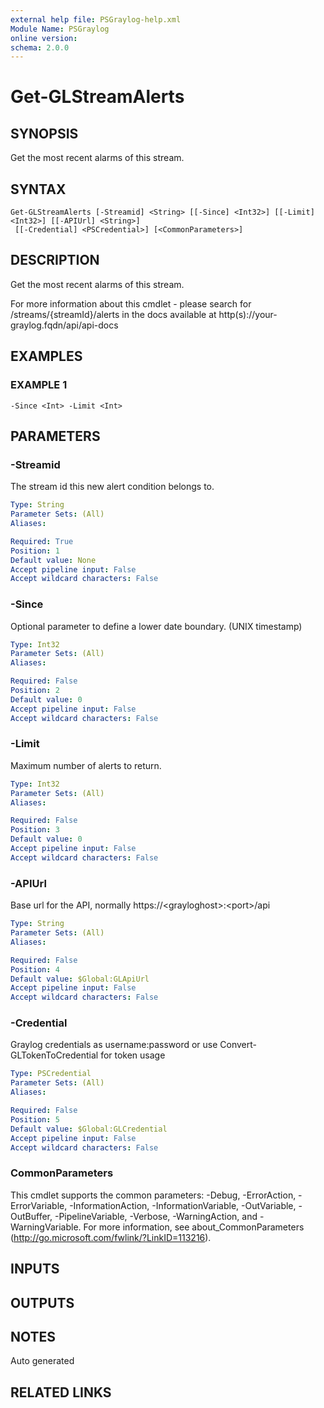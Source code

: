```yaml
---
external help file: PSGraylog-help.xml
Module Name: PSGraylog
online version:
schema: 2.0.0
---
```


# Get-GLStreamAlerts

## SYNOPSIS
Get the most recent alarms of this stream.

## SYNTAX

```
Get-GLStreamAlerts [-Streamid] <String> [[-Since] <Int32>] [[-Limit] <Int32>] [[-APIUrl] <String>]
 [[-Credential] <PSCredential>] [<CommonParameters>]
```

## DESCRIPTION
Get the most recent alarms of this stream.


For more information about this cmdlet - please search for /streams/{streamId}/alerts in the docs available at http(s)://your-graylog.fqdn/api/api-docs

## EXAMPLES

### EXAMPLE 1
```
-Since <Int> -Limit <Int>
```

## PARAMETERS

### -Streamid
The stream id this new alert condition belongs to.

```yaml
Type: String
Parameter Sets: (All)
Aliases:

Required: True
Position: 1
Default value: None
Accept pipeline input: False
Accept wildcard characters: False
```

### -Since
Optional parameter to define a lower date boundary.
(UNIX timestamp)

```yaml
Type: Int32
Parameter Sets: (All)
Aliases:

Required: False
Position: 2
Default value: 0
Accept pipeline input: False
Accept wildcard characters: False
```

### -Limit
Maximum number of alerts to return.

```yaml
Type: Int32
Parameter Sets: (All)
Aliases:

Required: False
Position: 3
Default value: 0
Accept pipeline input: False
Accept wildcard characters: False
```

### -APIUrl
Base url for the API, normally https://\<grayloghost\>:\<port\>/api

```yaml
Type: String
Parameter Sets: (All)
Aliases:

Required: False
Position: 4
Default value: $Global:GLApiUrl
Accept pipeline input: False
Accept wildcard characters: False
```

### -Credential
Graylog credentials as username:password or use Convert-GLTokenToCredential for token usage

```yaml
Type: PSCredential
Parameter Sets: (All)
Aliases:

Required: False
Position: 5
Default value: $Global:GLCredential
Accept pipeline input: False
Accept wildcard characters: False
```

### CommonParameters
This cmdlet supports the common parameters: -Debug, -ErrorAction, -ErrorVariable, -InformationAction, -InformationVariable, -OutVariable, -OutBuffer, -PipelineVariable, -Verbose, -WarningAction, and -WarningVariable. For more information, see about_CommonParameters (http://go.microsoft.com/fwlink/?LinkID=113216).

## INPUTS

## OUTPUTS

## NOTES
Auto generated

## RELATED LINKS
